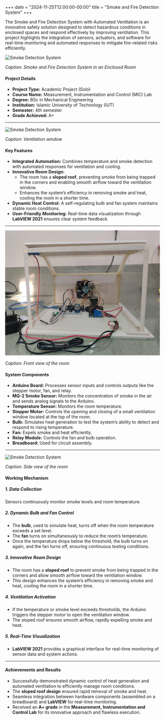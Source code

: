 +++
date = "2024-11-25T12:00:00-00:00"
title = "Smoke and Fire Detection System"
+++

The Smoke and Fire Detection System with Automated Ventilation is an innovative safety solution designed to detect hazardous conditions in enclosed spaces and respond effectively by improving ventilation. This project highlights the integration of sensors, actuators, and software for real-time monitoring and automated responses to mitigate fire-related risks efficiently.

<!--more-->

![Smoke Detection System](../../../images/smoke_detection_3.jpg)

*Caption: Smoke and Fire Detection System in an Enclosed Room*

#### Project Details
- **Project Type:** Academic Project (Solo)
- **Course Name:** Measurement, Instrumentation and Control (MIC) Lab
- **Degree:** BSc in Mechanical Engineering
- **Institution:** Islamic University of Technology (IUT)
- **Semester:** 4th semester
- **Grade Achieved:** A+

---
![Smoke Detection System](../../../images/smoke_detection_2.jpg)

*Caption: Ventilation window*

#### Key Features

- **Integrated Automation:** Combines temperature and smoke detection with automated responses for ventilation and cooling.
- **Innovative Room Design:**
  - The room has a **sloped roof**, preventing smoke from being trapped in the corners and enabling smooth airflow toward the ventilation window.
  - Enhances the system’s efficiency in removing smoke and heat, cooling the room in a shorter time.
- **Dynamic Heat Control:** A self-regulating bulb and fan system maintains stable room conditions.
- **User-Friendly Monitoring:** Real-time data visualization through **LabVIEW 2021** ensures clear system feedback.

---
![Smoke Detection System](../../../images/smoke_detection_1.jpg)

*Caption: Front view of the room*

#### System Components

- **Arduino Board:** Processes sensor inputs and controls outputs like the stepper motor, fan, and relay.
- **MQ-2 Smoke Sensor:** Monitors the concentration of smoke in the air and sends analog signals to the Arduino.
- **Temperature Sensor:** Monitors the room temperature.
- **Stepper Motor:** Controls the opening and closing of a small ventilation window located at the top of the room.
- **Bulb:** Simulates heat generation to test the system’s ability to detect and respond to rising temperature.
- **Fan:** Expels smoke and heat efficiently.
- **Relay Module:** Controls the fan and bulb operation.
- **Breadboard:** Used for circuit assembly.

---

![Smoke Detection System](../../../images/smoke_detection_4.jpg)

*Caption: Side view of the room*

#### Working Mechanism

##### 1. Data Collection
Sensors continuously monitor smoke levels and room temperature.

##### 2. Dynamic Bulb and Fan Control
- The **bulb**, used to simulate heat, turns off when the room temperature exceeds a set level.
- The **fan** turns on simultaneously to reduce the room’s temperature.
- Once the temperature drops below the threshold, the bulb turns on again, and the fan turns off, ensuring continuous testing conditions.

##### 3. Innovative Room Design
- The room has a **sloped roof** to prevent smoke from being trapped in the corners and allow smooth airflow toward the ventilation window.
- This design enhances the system’s efficiency in removing smoke and heat, cooling the room in a shorter time.

##### 4. Ventilation Activation
- If the temperature or smoke level exceeds thresholds, the Arduino triggers the stepper motor to open the ventilation window.
- The sloped roof ensures smooth airflow, rapidly expelling smoke and heat.

##### 5. Real-Time Visualization
- **LabVIEW 2021** provides a graphical interface for real-time monitoring of sensor data and system actions.

---

#### Achievements and Results

- Successfully demonstrated dynamic control of heat generation and automated ventilation to efficiently manage room conditions.
- The **sloped roof design** ensured rapid removal of smoke and heat.
- Seamless integration between hardware components (assembled on a breadboard) and **LabVIEW** for real-time monitoring.
- Received an **A+ grade** in the **Measurement, Instrumentation and Control Lab** for its innovative approach and flawless execution.
